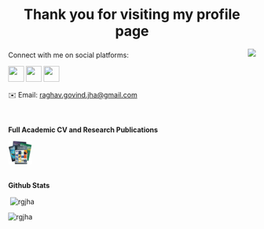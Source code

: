 ### 
<h1 align="center"> Thank you for visiting my profile page </h1>  
<a href="https://komarev.com/ghpvc/?username=rgjha"><img align="right" src="https://komarev.com/ghpvc/?username=rgjha&color=orange" /></a>


<h3 align="center">  </p></h3>

Connect with me on social platforms:  <p align="left"> <a href="https://www.github.com/rgjha" target="_blank" rel="noreferrer"><img src="https://raw.githubusercontent.com/danielcranney/readme-generator/main/public/icons/socials/github.svg" width="32" height="32" /></a>             <a href="https://www.linkedin.com/comm/mynetwork/discovery-see-all?usecase=PEOPLE_FOLLOWS&followMember=rgjha" target="_blank" rel="noreferrer"><img src="https://raw.githubusercontent.com/danielcranney/readme-generator/main/public/icons/socials/linkedin.svg" width="32" height="32" /></a>           <a href="https://www.twitter.com/rgjha1989" target="_blank" rel="noreferrer"><img src="https://raw.githubusercontent.com/danielcranney/readme-generator/main/public/icons/socials/twitter.svg" width="32" height="32" /></a></p>

✉️  Email: [raghav.govind.jha@gmail.com](mailto:raghav.govind.jha@gmail.com)

 </br> 
 
  <!-- <summary><b> Data Science Portfolio </b></summary> TO BE FILLED HERE --> 
 
  </br> 
  
<summary><b> Full Academic CV and Research Publications </b></summary>
 
<a href="https://rgjha.github.io/rjha_cv_v2.pdf" target="_blank" rel="noreferrer"><img src="https://github.com/rgjha/rgjha.github.io/blob/master/gallery/image1.png" width="48" height="48" /></a></p>

 </br> 
 
 <summary><b>Github Stats</b></summary>
 <p>&nbsp;<img align="center" src="https://github-readme-stats.vercel.app/api?username=rgjha&show_icons=true&locale=en&theme=algolia" alt="rgjha" /></p>

<p><img align="left" src="https://github-readme-stats.vercel.app/api/top-langs?username=rgjha&show_icons=true&theme=algolia&locale=en&layout=compact" alt="rgjha" /></p>  


